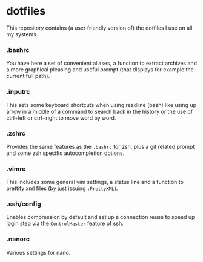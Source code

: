 # dotfiles

This repository contains (a user friendly version of) the dotfiles I use on all my systems.


### .bashrc
You have here a set of convenient aliases, a function to extract archives and a more graphical pleasing and useful prompt 
(that displays for example the current full path). 

### .inputrc
This sets some keyboard shortcuts when using readline (bash) like using up arrow in a middle of a command to search back in the
history or the use of ctrl+left or ctrl+right to move word by word.

### .zshrc
Provides the same features as the `.bashrc` for zsh, plus a git related prompt and some zsh specific autocompletion options.

### .vimrc
This includes some general vim settings, a status line and a function to prettify xml files (by just issuing `:PrettyXML`).

### .ssh/config
Enables compression by default and set up a connection reuse to speed up login step via the `ControlMaster` feature of ssh.

### .nanorc
Various settings for nano.

